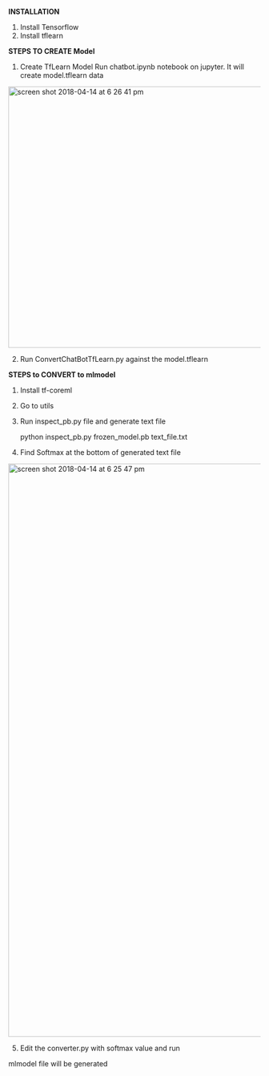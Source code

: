 <b>INSTALLATION</b>
1. Install Tensorflow 
2. Install tflearn

<b>STEPS TO CREATE Model</b>

1. Create TfLearn Model
Run chatbot.ipynb notebook on jupyter. It will create model.tflearn data

<img width="521" alt="screen shot 2018-04-14 at 6 26 41 pm" src="https://user-images.githubusercontent.com/18491653/38774024-cc8eee7a-4011-11e8-9074-d680bbf86b14.png">

2. Run ConvertChatBotTfLearn.py against the model.tflearn

<b> STEPS to CONVERT to mlmodel </b>

  1. Install tf-coreml
  2. Go to utils
  3. Run inspect_pb.py file and generate text file

     python inspect_pb.py frozen_model.pb text_file.txt

  4. Find Softmax at the bottom of generated text file
  
<img width="1143" alt="screen shot 2018-04-14 at 6 25 47 pm" src="https://user-images.githubusercontent.com/18491653/38774026-cf18bae0-4011-11e8-86f1-b7aa90fe711d.png">

  5. Edit the converter.py with softmax value and run
  
 mlmodel file will be generated
